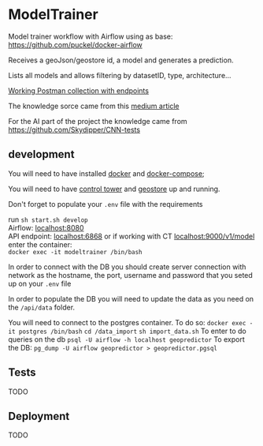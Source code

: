 # ModelTrainer
Model trainer workflow with Airflow using as base:
https://github.com/puckel/docker-airflow

Receives a geoJson/geostore id, a model and generates a prediction.

Lists all models and allows filtering by datasetID, type, architecture...  

[Working Postman collection with endpoints](https://www.getpostman.com/collections/f9a3732641b8a2dfebbc)  

The knowledge sorce came from this [medium article](https://medium.com/@renato.groffe/postgresql-pgadmin-4-docker-compose-montando-rapidamente-um-ambiente-para-uso-55a2ab230b89)  

For the AI part of the project the knowledge came from https://github.com/Skydipper/CNN-tests

## development

You will need to have installed [docker](https://docs.docker.com/install/) and [docker-compose](https://docs.docker.com/compose/install/); 

You will  need to have [control tower](https://github.com/Skydipper/control-tower/tree/skydipper) and [geostore](https://github.com/Skydipper/Geostore) up and running.

Don't forget to populate your `.env` file with the requirements

run `sh start.sh develop`  
Airflow: [localhost:8080](http://localhost:8080/)  
API endpoint: [localhost:6868](http://0.0.0.0:6868/)  or if working with CT [localhost:9000/v1/model](http://0.0.0.0:9000/v1/model)
enter the container:  
`docker exec -it modeltrainer /bin/bash`

In order to connect with the DB you should create server connection with network as the hostname, the port, username and password that you seted up on your `.env` file
 
In order to populate the DB you will need to update the data as you need on the `/api/data`  folder. 

You will need to connect to the postgres container. To do so:
`docker exec -it postgres /bin/bash`
`cd /data_import`
`sh import_data.sh`
To enter to do queries on the db `psql -U airflow -h localhost geopredictor`
To export the DB: `pg_dump -U airflow geopredictor > geopredictor.pgsql`
## Tests
TODO

## Deployment
TODO
